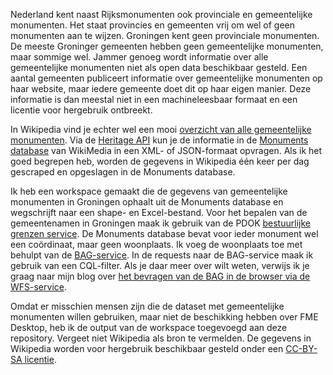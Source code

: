 Nederland kent naast Rijksmonumenten ook provinciale en gemeentelijke monumenten. Het staat provincies en gemeenten vrij om wel of geen monumenten aan te wijzen. Groningen kent geen provinciale monumenten. De meeste Groninger gemeenten hebben geen gemeentelijke monumenten, maar sommige wel. Jammer genoeg wordt informatie over alle gemeentelijke monumenten niet als open data beschikbaar gesteld. Een aantal gemeenten publiceert informatie over gemeentelijke monumenten op haar website, maar iedere gemeente doet dit op haar eigen manier. Deze informatie is dan meestal niet in een machineleesbaar formaat en een licentie voor hergebruik ontbreekt.

In Wikipedia vind je echter wel een mooi [overzicht van alle gemeentelijke monumenten](https://nl.wikipedia.org/wiki/Lijst_van_gemeentelijke_monumenten_in_Groningen_(provincie)). Via de [Heritage API](https://tools.wmflabs.org/heritage/api/) kun je de informatie in de [Monuments database](https://commons.wikimedia.org/wiki/Commons:Monuments_database) van WikiMedia in een XML- of JSON-formaat opvragen. Als ik het goed begrepen heb, worden de gegevens in Wikipedia één keer per dag gescraped en opgeslagen in de Monuments database.

Ik heb een workspace gemaakt die de gegevens van gemeentelijke monumenten in Groningen ophaalt uit de Monuments database en wegschrijft naar een shape- en Excel-bestand. Voor het bepalen van de gemeentenamen in Groningen maak ik gebruik van de PDOK [bestuurlijke grenzen service](https://www.pdok.nl/nl/service/wfs-bestuurlijke-grenzen). De Monuments database bevat voor ieder monument wel een coördinaat, maar geen woonplaats. Ik voeg de woonplaats toe met behulpt van de [BAG-service](https://www.pdok.nl/nl/service/wfs-bag). In de requests naar de BAG-service maak ik gebruik van een CQL-filter. Als je daar meer over wilt weten, verwijs ik je graag naar mijn blog over [het bevragen van de BAG in de browser via de WFS-service](https://friesewoudloper.wordpress.com/2015/05/17/het-bevragen-van-een-wfs-in-de-browser-voorbeelden-aan-de-hand-van-de-bag-service/).

Omdat er misschien mensen zijn die de dataset met gemeentelijke monumenten willen gebruiken, maar niet de beschikking hebben over FME Desktop, heb ik de output van de workspace toegevoegd aan deze repository. Vergeet niet Wikipedia als bron te vermelden. De gegevens in Wikipedia worden voor hergebruik beschikbaar gesteld onder een [CC-BY-SA licentie](https://en.wikipedia.org/wiki/Wikipedia:Reusing_Wikipedia_content). 